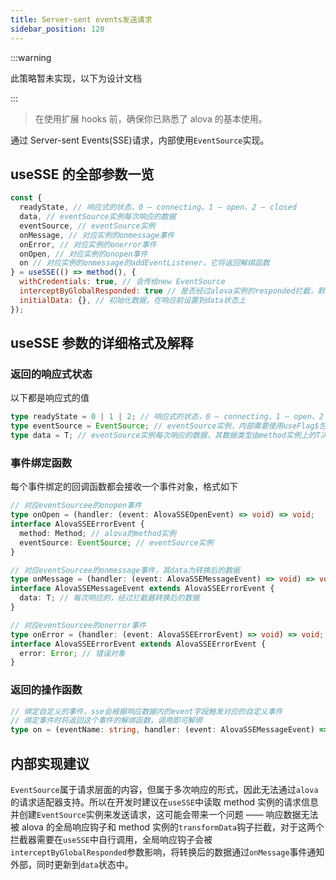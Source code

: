```yaml
---
title: Server-sent events发送请求
sidebar_position: 120
---
```


:::warning

此策略暂未实现，以下为设计文档

:::

> 在使用扩展 hooks 前，确保你已熟悉了 alova 的基本使用。

通过 Server-sent Events(SSE)请求，内部使用`EventSource`实现。

## useSSE 的全部参数一览

```javascript
const {
  readyState, // 响应式的状态，0 — connecting、1 — open、2 — closed
  data, // eventSource实例每次响应的数据
  eventSource, // eventSource实例
  onMessage, // 对应实例的onmessage事件
  onError, // 对应实例的onerror事件
  onOpen, // 对应实例的onopen事件
  on // 对应实例的onmessage的addEventListener，它将返回解绑函数
} = useSSE(() => method(), {
  withCredentials: true, // 会传给new EventSource
  interceptByGlobalResponded: true // 是否经过alova实例的responded拦截，默认为true
  initialData: {}, // 初始化数据，在响应前设置到data状态上
});
```

## useSSE 参数的详细格式及解释

### 返回的响应式状态

以下都是响应式的值

```typescript
type readyState = 0 | 1 | 2; // 响应式的状态，0 — connecting、1 — open、2 — closed
type eventSource = EventSource; // eventSource实例，内部需要使用useFlag$包裹，保证在react下每次也能获取到同一个实例
type data = T; // eventSource实例每次响应的数据，其数据类型由method实例上的T决定
```

### 事件绑定函数

每个事件绑定的回调函数都会接收一个事件对象，格式如下

```typescript
// 对应eventSourcee的onopen事件
type onOpen = (handler: (event: AlovaSSEOpenEvent) => void) => void;
interface AlovaSSEErrorEvent {
  method: Method; // alova的method实例
  eventSource: EventSource; // eventSource实例
}

// 对应eventSourcee的onmessage事件，其data为转换后的数据
type onMessage = (handler: (event: AlovaSSEMessageEvent) => void) => void;
interface AlovaSSEMessageEvent extends AlovaSSEErrorEvent {
  data: T; // 每次响应的，经过拦截器转换后的数据
}

// 对应eventSourcee的onerror事件
type onError = (handler: (event: AlovaSSEErrorEvent) => void) => void;
interface AlovaSSEErrorEvent extends AlovaSSEErrorEvent {
  error: Error; // 错误对象
}
```

### 返回的操作函数

```typescript
// 绑定自定义的事件，sse会根据响应数据内的event字段触发对应的自定义事件
// 绑定事件时将返回这个事件的解绑函数，调用即可解绑
type on = (eventName: string, handler: (event: AlovaSSEMessageEvent) => void) => () => void;
```

## 内部实现建议

`EventSource`属于请求层面的内容，但属于多次响应的形式，因此无法通过`alova`的请求适配器支持。所以在开发时建议在`useSSE`中读取 method 实例的请求信息并创建`EventSource`实例来发送请求，这可能会带来一个问题 —— 响应数据无法被 alova 的全局响应钩子和 method 实例的`transformData`钩子拦截，对于这两个拦截器需要在`useSSE`中自行调用，全局响应钩子会被`interceptByGlobalResponded`参数影响，将转换后的数据通过`onMessage`事件通知外部，同时更新到`data`状态中。
